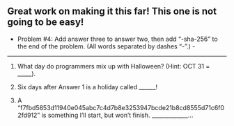 Great work on making it this far! This one is not going to be easy!
-----------------------------------------------------------------------------------------------------------------------------------
- Problem #4: Add answer three to answer two, then add “-sha-256” to the end of the problem. (All words separated by dashes “-”.) -
-----------------------------------------------------------------------------------------------------------------------------------
1. What day do programmers mix up with Halloween? (Hint: OCT 31 = _____).

2. Six days after Answer 1 is a holiday called ______!

3. A “f7fbd5853d11940e045abc7c4d7b8e3253947bcde21b8cd8555d71c6f02fd912” is something I’ll start, but won’t finish. _____________… 
